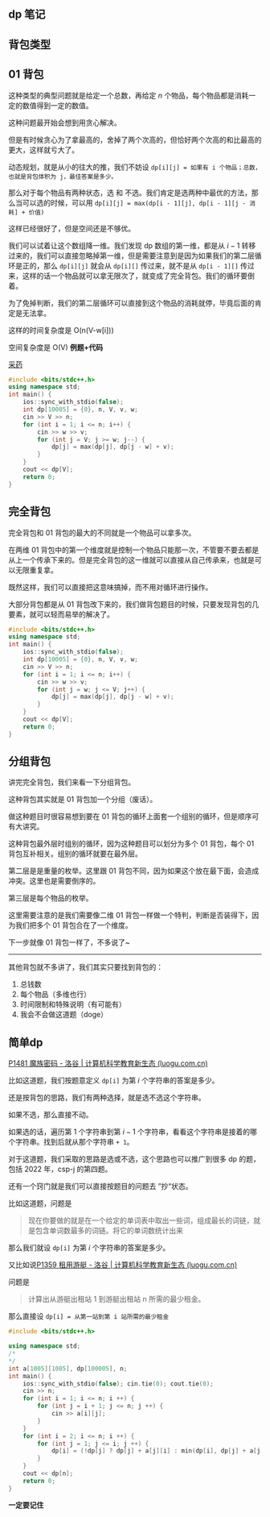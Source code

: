 ## dp 笔记

## 背包类型

## 01 背包

这种类型的典型问题就是给定一个总数，再给定 $n$ 个物品，每个物品都是消耗一定的数值得到一定的数值。

这种问题最开始会想到用贪心解决。

但是有时候贪心为了拿最高的，舍掉了两个次高的，但恰好两个次高的和比最高的更大，这样就亏大了。

动态规划，就是从小的往大的推，我们不妨设 `dp[i][j] = 如果有 i 个物品；总数，也就是背包体积为 j，最佳答案是多少。`

那么对于每个物品有两种状态，选 和 不选。我们肯定是选两种中最优的方法，那么当可以选的时候，可以用 `dp[i][j] = max(dp[i - 1][j], dp[i - 1][j - 消耗] + 价值)`

这样已经很好了，但是空间还是不够优。

我们可以试着让这个数组降一维。我们发现 dp 数组的第一维，都是从 $i - 1$ 转移过来的，我们可以直接忽略掉第一维，但是需要注意到是因为如果我们的第二层循环是正的，那么 `dp[i][j]` 就会从 `dp[i][]` 传过来，就不是从 `dp[i - 1][]` 传过来，这样的话一个物品就可以拿无限次了，就变成了完全背包。我们的循环要倒着。

为了免掉判断，我们的第二层循环可以直接到这个物品的消耗就停，毕竟后面的肯定是无法拿。

这样的时间复杂度是 O(n(V-w[i]))

空间复杂度是 O(V)
**例题+代码**

[采药](https://www.luogu.com.cn/problem/P1048)

```cpp
#include <bits/stdc++.h>
using namespace std;
int main() {
	ios::sync_with_stdio(false);
	int dp[10005] = {0}, n, V, v, w;
	cin >> V >> n;
	for (int i = 1; i <= n; i++) {
		cin >> w >> v;
		for (int j = V; j >= w; j--) {
			dp[j] = max(dp[j], dp[j - w] + v);
		}
	} 
	cout << dp[V];
	return 0;
}
```
## 完全背包

完全背包和 01 背包的最大的不同就是一个物品可以拿多次。

在两维 01 背包中的第一个维度就是控制一个物品只能那一次，不管要不要去都是从上一个传承下来的。但是完全背包的这一维就可以直接从自己传承来，也就是可以无限重复拿。

既然这样，我们可以直接把这意味搞掉，而不用对循环进行操作。

大部分背包都是从 01 背包改下来的，我们做背包题目的时候，只要发现背包的几要素，就可以轻而易举的解决了。
```cpp
#include <bits/stdc++.h>
using namespace std;
int main() {
	ios::sync_with_stdio(false);
	int dp[10005] = {0}, n, V, v, w;
	cin >> V >> n;
	for (int i = 1; i <= n; i++) {
		cin >> w >> v;
		for (int j = w; j <= V; j++) {
			dp[j] = max(dp[j], dp[j - w] + v);
		}
	} 
	cout << dp[V];
	return 0;
}
```
## 分组背包

讲完完全背包，我们来看一下分组背包。

这种背包其实就是 01 背包加一个分组（废话）。

做这种题目时很容易想到要在 01 背包的循环上面套一个组别的循环，但是顺序可有大讲究。

这种背包最外层时组别的循环，因为这种题目可以划分为多个 01 背包，每个 01 背包互补相关。组别的循环就要在最外层。

第二层是是重量的枚举。这里跟 01 背包不同，因为如果这个放在最下面，会造成冲突。这里也是需要倒序的。

第三层是每个物品的枚举。

这里需要注意的是我们需要像二维 01 背包一样做一个特判，判断是否装得下，因为我们把多个 01 背包合在了一个维度。

下一步就像 01 背包一样了，不多说了~

------------------------------------------------------------------------------------------------------------------------------

其他背包就不多讲了，我们其实只要找到背包的：

1. 总钱数
2. 每个物品（多维也行）
3. 时间限制和特殊说明（有可能有）
4. 我会不会做这道题（doge）

## 简单dp

[P1481 魔族密码 - 洛谷 | 计算机科学教育新生态 (luogu.com.cn)](https://www.luogu.com.cn/problem/P1481)

比如这道题，我们按题意定义 `dp[i]` 为第 $i$ 个字符串的答案是多少。

还是按背包的思路，我们有两种选择，就是选不选这个字符串。

如果不选，那么直接不动。

如果选的话，遍历第 $1$ 个字符串到第 $i - 1$ 个字符串，看看这个字符串是接着的哪个字符串。找到后就从那个字符串 `+ 1`。

对于这道题，我们采取的思路是选或不选，这个思路也可以推广到很多 dp 的题，包括 2022 年，csp-j 的第四题。


还有一个窍门就是我们可以直接按题目的问题去 ”抄“状态。

比如这道题，问题是

> 现在你要做的就是在一个给定的单词表中取出一些词，组成最长的词链，就是包含单词数最多的词链。将它的单词数统计出来

那么我们就设 `dp[i]` 为第 $i$ 个字符串的答案是多少。

又比如说[P1359 租用游艇 - 洛谷 | 计算机科学教育新生态 (luogu.com.cn)](https://www.luogu.com.cn/problem/P1359)

问题是

> 计算出从游艇出租站 1 到游艇出租站 n 所需的最少租金。

那么直接设 `dp[i] = 从第一站到第 i 站所需的最少租金`
```cpp
#include <bits/stdc++.h>

using namespace std;
/*
*/
int a[1005][1005], dp[100005], n;
int main() {
    ios::sync_with_stdio(false); cin.tie(0); cout.tie(0);
    cin >> n;
    for (int i = 1; i <= n; i ++) {
        for (int j = i + 1; j <= n; j ++) {
            cin >> a[i][j];
        }
    }
    for (int i = 2; i <= n; i ++) {
        for (int j = 1; j <= i; j ++) {
            dp[i] = (!dp[j] ? dp[j] + a[j][i] : min(dp[i], dp[j] + a[j][i]));
        }
    }
    cout << dp[n];
    return 0;
}
```

**一定要记住**

